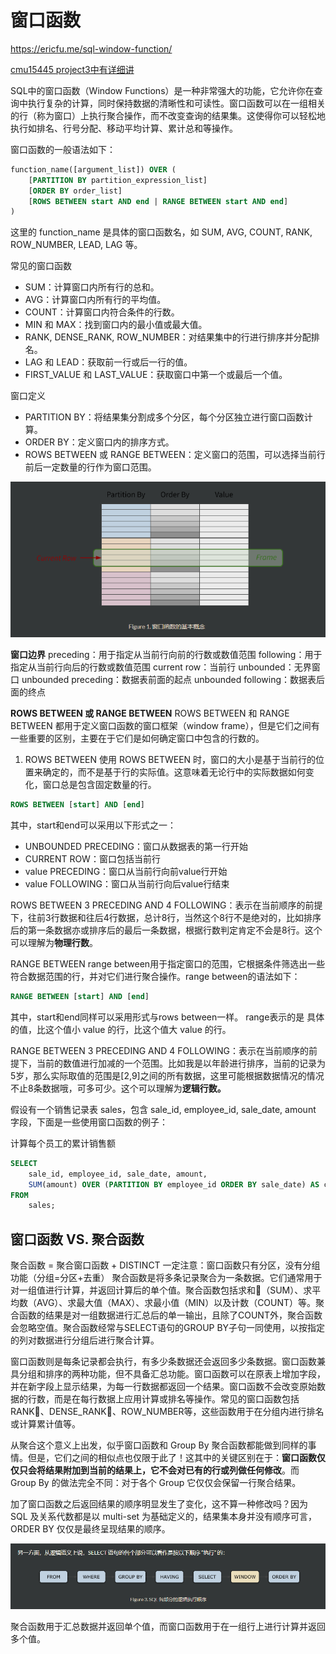 # 窗口函数
https://ericfu.me/sql-window-function/

[cmu15445 project3中有详细讲](../../项目/cmu15445/project3.md)

SQL中的窗口函数（Window Functions）是一种非常强大的功能，它允许你在查询中执行复杂的计算，同时保持数据的清晰性和可读性。窗口函数可以在一组相关的行（称为窗口）上执行聚合操作，而不改变查询的结果集。这使得你可以轻松地执行如排名、行号分配、移动平均计算、累计总和等操作。

窗口函数的一般语法如下：
```sql
function_name([argument_list]) OVER (
    [PARTITION BY partition_expression_list]
    [ORDER BY order_list]
    [ROWS BETWEEN start AND end | RANGE BETWEEN start AND end]
)
```
这里的 function_name 是具体的窗口函数名，如 SUM, AVG, COUNT, RANK, ROW_NUMBER, LEAD, LAG 等。

常见的窗口函数
+ SUM：计算窗口内所有行的总和。
+ AVG：计算窗口内所有行的平均值。
+ COUNT：计算窗口内符合条件的行数。
+ MIN 和 MAX：找到窗口内的最小值或最大值。
+ RANK, DENSE_RANK, ROW_NUMBER：对结果集中的行进行排序并分配排名。
+ LAG 和 LEAD：获取前一行或后一行的值。
+ FIRST_VALUE 和 LAST_VALUE：获取窗口中第一个或最后一个值。

窗口定义
+ PARTITION BY：将结果集分割成多个分区，每个分区独立进行窗口函数计算。
+ ORDER BY：定义窗口内的排序方式。
+ ROWS BETWEEN 或 RANGE BETWEEN：定义窗口的范围，可以选择当前行前后一定数量的行作为窗口范围。

![](../图片/窗口函数.png)

**窗口边界**
preceding：用于指定从当前行向前的行数或数值范围
following：用于指定从当前行向后的行数或数值范围
current row：当前行
unbounded：无界窗口
unbounded preceding：数据表前面的起点
unbounded following：数据表后面的终点

**ROWS BETWEEN 或 RANGE BETWEEN**
ROWS BETWEEN 和 RANGE BETWEEN 都用于定义窗口函数的窗口框架（window frame），但是它们之间有一些重要的区别，主要在于它们是如何确定窗口中包含的行数的。

1) ROWS BETWEEN
使用 ROWS BETWEEN 时，窗口的大小是基于当前行的位置来确定的，而不是基于行的实际值。这意味着无论行中的实际数据如何变化，窗口总是包含固定数量的行。
```sql
ROWS BETWEEN [start] AND [end]
```
其中，start和end可以采用以下形式之一：
+ UNBOUNDED PRECEDING：窗口从数据表的第一行开始
+ CURRENT ROW：窗口包括当前行
+ value PRECEDING：窗口从当前行向前value行开始
+ value FOLLOWING：窗口从当前行向后value行结束

ROWS BETWEEN 3 PRECEDING AND 4 FOLLOWING：表示在当前顺序的前提下，往前3行数据和往后4行数据，总计8行，当然这个8行不是绝对的，比如排序后的第一条数据亦或排序后的最后一条数据，根据行数判定肯定不会是8行。这个可以理解为**物理行数**。


RANGE BETWEEN
range between用于指定窗口的范围，它根据条件筛选出一些符合数据范围的行，并对它们进行聚合操作。range between的语法如下：
```sql
RANGE BETWEEN [start] AND [end]
```
其中，start和end同样可以采用形式与rows between一样。
range表示的是 具体的值，比这个值小 value 的行，比这个值大 value 的行。

RANGE BETWEEN 3 PRECEDING AND 4 FOLLOWING：表示在当前顺序的前提下，当前的数值进行加减的一个范围。比如我是以年龄进行排序，当前的记录为5岁，那么实际取值的范围是[2,9]之间的所有数据，这里可能根据数据情况的情况不止8条数据哦，可多可少。这个可以理解为**逻辑行数。**



假设有一个销售记录表 sales，包含 sale_id, employee_id, sale_date, amount 字段，下面是一些使用窗口函数的例子：

计算每个员工的累计销售额
```sql
SELECT 
    sale_id, employee_id, sale_date, amount,
    SUM(amount) OVER (PARTITION BY employee_id ORDER BY sale_date) AS cumulative_sales
FROM 
    sales;
```

## 窗口函数 VS. 聚合函数

聚合函数 = 聚合窗口函数 + DISTINCT
一定注意：窗口函数只有分区，没有分组功能（分组=分区+去重）
聚合函数是将多条记录聚合为一条数据。它们通常用于对一组值进行计算，并返回计算后的单个值。聚合函数包括求和（SUM）、求平均数（AVG）、求最大值（MAX）、求最小值（MIN）以及计数（COUNT）等。聚合函数的结果是对一组数据进行汇总后的单一输出，且除了COUNT外，聚合函数会忽略空值。聚合函数经常与SELECT语句的GROUP BY子句一同使用，以按指定的列对数据进行分组后进行聚合计算。

窗口函数则是每条记录都会执行，有多少条数据还会返回多少条数据。窗口函数兼具分组和排序的两种功能，但不具备汇总功能。窗口函数可以在原表上增加字段，并在新字段上显示结果，为每一行数据都返回一个结果。窗口函数不会改变原始数据的行数，而是在每行数据上应用计算或排名等操作。常见的窗口函数包括RANK、DENSE_RANK、ROW_NUMBER等，这些函数用于在分组内进行排名或计算累计值等。


从聚合这个意义上出发，似乎窗口函数和 Group By 聚合函数都能做到同样的事情。但是，它们之间的相似点也仅限于此了！这其中的关键区别在于：**窗口函数仅仅只会将结果附加到当前的结果上，它不会对已有的行或列做任何修改**。而 Group By 的做法完全不同：对于各个 Group 它仅仅会保留一行聚合结果。

加了窗口函数之后返回结果的顺序明显发生了变化，这不算一种修改吗？因为 SQL 及关系代数都是以 multi-set 为基础定义的，结果集本身并没有顺序可言，ORDER BY 仅仅是最终呈现结果的顺序。

![](../图片/SELECT执行顺序.png)


聚合函数用于汇总数据并返回单个值，而窗口函数用于在一组行上进行计算并返回多个值。